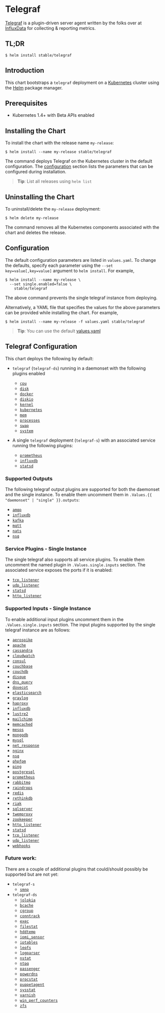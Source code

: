 # Telegraf

[Telegraf](https://github.com/influxdata/telegraf) is a plugin-driven server agent written by the folks over at [InfluxData](https://influxdata.com) for collecting & reporting metrics.

## TL;DR

```console
$ helm install stable/telegraf
```

## Introduction

This chart bootstraps a `telegraf` deployment on a [Kubernetes](http://kubernetes.io) cluster using the [Helm](https://helm.sh) package manager.

## Prerequisites

- Kubernetes 1.4+ with Beta APIs enabled

## Installing the Chart

To install the chart with the release name `my-release`:

```console
$ helm install --name my-release stable/telegraf
```

The command deploys Telegraf on the Kubernetes cluster in the default configuration. The [configuration](#configuration) section lists the parameters that can be configured during installation.

> **Tip**: List all releases using `helm list`

## Uninstalling the Chart

To uninstall/delete the `my-release` deployment:

```console
$ helm delete my-release
```

The command removes all the Kubernetes components associated with the chart and deletes the release.
 
## Configuration

The default configuration parameters are listed in `values.yaml`. To change the defaults, specify each parameter using the `--set key=value[,key=value]` argument to `helm install`. For example,

```console
$ helm install --name my-release \
  --set single.enabled=false \
    stable/telegraf
```

The above command prevents the single telegraf instance from deploying.

Alternatively, a YAML file that specifies the values for the above parameters can be provided while installing the chart. For example,

```console
$ helm install --name my-release -f values.yaml stable/telegraf
```

> **Tip**: You can use the default [values.yaml](values.yaml)

## Telegraf Configuration

This chart deploys the following by default:

- `telegraf` (`telegraf-ds`) running in a daemonset with the following plugins enabled
  * [`cpu`](https://github.com/influxdata/telegraf/tree/master/plugins/inputs/system)
  * [`disk`](https://github.com/influxdata/telegraf/tree/master/plugins/inputs/system)
  * [`docker`](https://github.com/influxdata/telegraf/tree/master/plugins/inputs/docker)
  * [`diskio`](https://github.com/influxdata/telegraf/tree/master/plugins/inputs/system)
  * [`kernel`](https://github.com/influxdata/telegraf/tree/master/plugins/inputs/system)
  * [`kubernetes`](https://github.com/influxdata/telegraf/tree/master/plugins/inputs/kubernetes)
  * [`mem`](https://github.com/influxdata/telegraf/tree/master/plugins/inputs/system)
  * [`processes`](https://github.com/influxdata/telegraf/tree/master/plugins/inputs/system)
  * [`swap`](https://github.com/influxdata/telegraf/tree/master/plugins/inputs/system)
  * [`system`](https://github.com/influxdata/telegraf/tree/master/plugins/inputs/system)

- A single `telegraf` deployment (`telegraf-s`) with an associated service running the following plugins:
  * [`prometheus`](https://github.com/influxdata/telegraf/tree/master/plugins/inputs/prometheus)
  * [`influxdb`](https://github.com/influxdata/telegraf/tree/master/plugins/inputs/influxdb)
  * [`statsd`](https://github.com/influxdata/telegraf/tree/master/plugins/inputs/statsd)

  
### Supported Outputs

The following telegraf output plugins are supported for both the daemonset and the single instance. To enable them uncomment them in `.Values.{{ "daemonset" | "single" }}.outputs`:

- [`amqp`](https://github.com/influxdata/telegraf/tree/master/plugins/outputs/amqp)
- [`influxdb`](https://github.com/influxdata/telegraf/tree/master/plugins/outputs/influxdb)
- [`kafka`](https://github.com/influxdata/telegraf/tree/master/plugins/outputs/kafka)
- [`mqtt`](https://github.com/influxdata/telegraf/tree/master/plugins/outputs/mqtt)
- [`nats`](https://github.com/influxdata/telegraf/tree/master/plugins/outputs/nats)
- [`nsq`](https://github.com/influxdata/telegraf/tree/master/plugins/outputs/nsq)

### Service Plugins - Single Instance

The single telegraf also supports all service plugins. To enable them uncomment the named plugin in `.Values.single.inputs` section. The associated service exposes the ports if it is enabled:

- [`tcp_listener`](https://github.com/influxdata/telegraf/tree/master/plugins/inputs/tcp_listener)
- [`udp_listener`](https://github.com/influxdata/telegraf/tree/master/plugins/inputs/udp_listener)
- [`statsd`](https://github.com/influxdata/telegraf/tree/master/plugins/inputs/statsd)
- [`http_listener`](https://github.com/influxdata/telegraf/tree/master/plugins/inputs/http_listener)

### Supported Inputs - Single Instance

To enable additional input plugins uncomment them in the `.Values.single.inputs` section. The input plugins supported by the single telegraf instance are as follows:

- [`aerospike`](https://github.com/influxdata/telegraf/tree/master/plugins/inputs/aerospike)
- [`apache`](https://github.com/influxdata/telegraf/tree/master/plugins/inputs/apache)
- [`cassandra`](https://github.com/influxdata/telegraf/tree/master/plugins/inputs/cassandra)
- [`cloudwatch`](https://github.com/influxdata/telegraf/tree/master/plugins/inputs/cloudwatch)
- [`consul`](https://github.com/influxdata/telegraf/tree/master/plugins/inputs/consul)
- [`couchbase`](https://github.com/influxdata/telegraf/tree/master/plugins/inputs/couchbase)
- [`couchdb`](https://github.com/influxdata/telegraf/tree/master/plugins/inputs/couchdb)
- [`disque`](https://github.com/influxdata/telegraf/tree/master/plugins/inputs/disque)
- [`dns_query`](https://github.com/influxdata/telegraf/tree/master/plugins/inputs/dns_query)
- [`dovecot`](https://github.com/influxdata/telegraf/tree/master/plugins/inputs/dovecot)
- [`elasticsearch`](https://github.com/influxdata/telegraf/tree/master/plugins/inputs/elasticsearch)
- [`graylog`](https://github.com/influxdata/telegraf/tree/master/plugins/inputs/graylog)
- [`haproxy`](https://github.com/influxdata/telegraf/tree/master/plugins/inputs/haproxy)
- [`influxdb`](https://github.com/influxdata/telegraf/tree/master/plugins/inputs/influxdb)
- [`lustre2`](https://github.com/influxdata/telegraf/tree/master/plugins/inputs/lustre2)
- [`mailchimp`](https://github.com/influxdata/telegraf/tree/master/plugins/inputs/mailchimp)
- [`memcached`](https://github.com/influxdata/telegraf/tree/master/plugins/inputs/memcached)
- [`mesos`](https://github.com/influxdata/telegraf/tree/master/plugins/inputs/mesos)
- [`mongodb`](https://github.com/influxdata/telegraf/tree/master/plugins/inputs/mongodb)
- [`mysql`](https://github.com/influxdata/telegraf/tree/master/plugins/inputs/mysql)
- [`net_response`](https://github.com/influxdata/telegraf/tree/master/plugins/inputs/net_response)
- [`nginx`](https://github.com/influxdata/telegraf/tree/master/plugins/inputs/nginx)
- [`nsq`](https://github.com/influxdata/telegraf/tree/master/plugins/inputs/nsq)
- [`phpfpm`](https://github.com/influxdata/telegraf/tree/master/plugins/inputs/phpfpm)
- [`ping`](https://github.com/influxdata/telegraf/tree/master/plugins/inputs/ping)
- [`postgresql`](https://github.com/influxdata/telegraf/tree/master/plugins/inputs/postgresql)
- [`prometheus`](https://github.com/influxdata/telegraf/tree/master/plugins/inputs/prometheus)
- [`rabbitmq`](https://github.com/influxdata/telegraf/tree/master/plugins/inputs/rabbitmq)
- [`raindrops`](https://github.com/influxdata/telegraf/tree/master/plugins/inputs/raindrops)
- [`redis`](https://github.com/influxdata/telegraf/tree/master/plugins/inputs/redis)
- [`rethinkdb`](https://github.com/influxdata/telegraf/tree/master/plugins/inputs/rethinkdb)
- [`riak`](https://github.com/influxdata/telegraf/tree/master/plugins/inputs/riak)
- [`sqlserver`](https://github.com/influxdata/telegraf/tree/master/plugins/inputs/sqlserver)
- [`twemproxy`](https://github.com/influxdata/telegraf/tree/master/plugins/inputs/twemproxy)
- [`zookeeper`](https://github.com/influxdata/telegraf/tree/master/plugins/inputs/zookeeper)
- [`http_listener`](https://github.com/influxdata/telegraf/tree/master/plugins/inputs/http_listener)
- [`statsd`](https://github.com/influxdata/telegraf/tree/master/plugins/inputs/statsd)
- [`tcp_listener`](https://github.com/influxdata/telegraf/tree/master/plugins/inputs/tcp_listener)
- [`udp_listener`](https://github.com/influxdata/telegraf/tree/master/plugins/inputs/udp_listener)
- [`webhooks`](https://github.com/influxdata/telegraf/tree/master/plugins/inputs/webhooks)

### Future work:

There are a couple of additional plugins that could/should possibly be supported but are not yet:
- `telegraf-s`
  - [`smnp`](https://github.com/influxdata/telegraf/tree/master/plugins/smnp)
- `telegraf-ds`
  - [`jolokia`](https://github.com/influxdata/telegraf/tree/master/plugins/inputs/jolokia)
  - [`bcache`](https://github.com/influxdata/telegraf/tree/master/plugins/inputs/bcache)
  - [`cgroup`](https://github.com/influxdata/telegraf/tree/master/plugins/inputs/cgroup)
  - [`conntrack`](https://github.com/influxdata/telegraf/tree/master/plugins/inputs/conntrack)
  - [`exec`](https://github.com/influxdata/telegraf/tree/master/plugins/inputs/exec)
  - [`filestat`](https://github.com/influxdata/telegraf/tree/master/plugins/inputs/filestat)
  - [`hddtemp`](https://github.com/influxdata/telegraf/tree/master/plugins/inputs/hddtemp)
  - [`ipmi_sensor`](https://github.com/influxdata/telegraf/tree/master/plugins/inputs/ipmi_sensor)
  - [`iptables`](https://github.com/influxdata/telegraf/tree/master/plugins/inputs/iptables)
  - [`leofs`](https://github.com/influxdata/telegraf/tree/master/plugins/inputs/leofs)
  - [`logparser`](https://github.com/influxdata/telegraf/tree/master/plugins/inputs/logparser)
  - [`nstat`](https://github.com/influxdata/telegraf/tree/master/plugins/inputs/nstat)
  - [`ntpq`](https://github.com/influxdata/telegraf/tree/master/plugins/inputs/ntpq)
  - [`passenger`](https://github.com/influxdata/telegraf/tree/master/plugins/inputs/passenger)
  - [`powerdns`](https://github.com/influxdata/telegraf/tree/master/plugins/inputs/powerdns)
  - [`procstat`](https://github.com/influxdata/telegraf/tree/master/plugins/inputs/procstat)
  - [`puppetagent`](https://github.com/influxdata/telegraf/tree/master/plugins/inputs/puppetagent)
  - [`sysstat`](https://github.com/influxdata/telegraf/tree/master/plugins/inputs/sysstat)
  - [`varnish`](https://github.com/influxdata/telegraf/tree/master/plugins/inputs/varnish)
  - [`win_perf_counters`](https://github.com/influxdata/telegraf/tree/master/plugins/inputs/win_perf_counters)
  - [`zfs`](https://github.com/influxdata/telegraf/tree/master/plugins/inputs/zfs)
